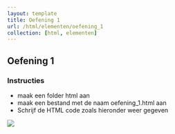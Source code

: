 ```yaml
---
layout: template
title: Oefening 1
url: /html/elementen/oefening_1
collection: [html, elementen]
---
```


## Oefening 1

<div class="highlight">
    <h3>Instructies</h3>
    <ul>
        <li>maak een folder html aan</li>
        <li>maak een bestand met de naam oefening_1.html aan</li>
        <li>Schrijf de HTML code zoals hieronder weer gegeven</li>
    </ul>
</div>

<img class="shadow" src="{{ '/html/elementen/images/oefening_1.png' | relative_url}}" />